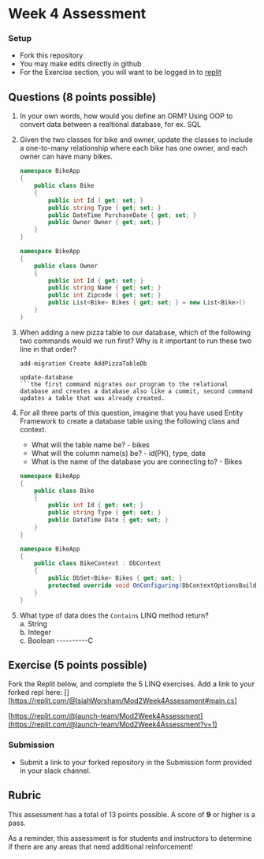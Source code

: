 # Week 4 Assessment

### Setup
* Fork this repository
* You may make edits directly in github
* For the Exercise section, you will want to be logged in to [replit](https://replit.com)

## Questions (8 points possible)
1. In your own words, how would you define an ORM?
Using OOP to convert data between a realtional database, for ex. SQL
2. Given the two classes for bike and owner, update the classes to include a one-to-many relationship where each bike has one owner, and each owner can have many bikes.

    ```C#
    namespace BikeApp
    {
        public class Bike
        {
            public int Id { get; set; }
            public string Type { get; set; }
            public DateTime PurchaseDate { get; set; }
            public Owner Owner { get; set; }
        }
    }

    namespace BikeApp
    {
        public class Owner
        {
            public int Id { get; set; }
            public string Name { get; set; }
            public int Zipcode { get; set; }
            public List<Bike> Bikes { get; set; } = new List<Bike>()
        }
    }
    ```

3. When adding a new pizza table to our database, which of the following two commands would we run first? Why is it important to run these two line in that order?
    ``` This would go first
    add-migration Create AddPizzaTableDb
    ```
    ```
    update-database
    ```the first command migrates our program to the relational database and creates a database also like a commit, second command updates a table that was already created.

4. For all three parts of this question, imagine that you have used Entity Framework to create a database table using the following class and context. 
    * What will the table name be? - bikes
    * What will the column name(s) be? - id(PK), type, date
    * What is the name of the database you are connecting to? - Bikes

    ```C#
    namespace BikeApp
    {
        public class Bike
        {
            public int Id { get; set; }
            public string Type { get; set; }
            public DateTime Date { get; set; }
        }
    }

    namespace BikeApp
    {
        public class BikeContext : DbContext
        {
            public DbSet<Bike> Bikes { get; set; }
            protected override void OnConfiguring(DbContextOptionsBuilder optionsBuilder) => optionsBuilder.UseNpgsql("Host=localhost;Username=postgres;Password=password123;Database=Bikes").UseSnakeCaseNamingConvention();
        }
    }
    ```

5. What type of data does the `Contains` LINQ method return?
    <br> a. String 
    <br> b. Integer 
    <br> c. Boolean ----------C

## Exercise (5 points possible)

Fork the Replit below, and complete the 5 LINQ exercises.  Add a link to your forked repl here: [<YOUR LINK HERE>][https://replit.com/@IsiahWorsham/Mod2Week4Assessment#main.cs]

[https://replit.com/@launch-team/Mod2Week4Assessment](https://replit.com/@launch-team/Mod2Week4Assessment?v=1)

### Submission
* Submit a link to your forked repository in the Submission form provided in your slack channel.

## Rubric

This assessment has a total of 13 points possible.  A score of **9** or higher is a pass.

As a reminder, this assessment is for students and instructors to determine if there are any areas that need additional reinforcement!
